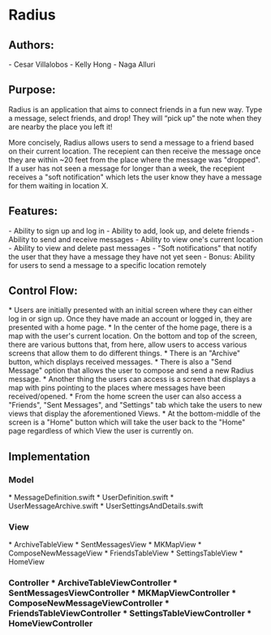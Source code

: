 <h1> Radius  </h1>
<h2> Authors: </h2>
- Cesar Villalobos
- Kelly Hong
- Naga Alluri

<h2> Purpose:  </h2>
Radius is an application that aims to connect friends in a fun new way. Type a message, select friends, and drop! They will “pick up” the note when they are nearby the place you left it!

More concisely, Radius allows users to send a message to a friend based on their current location. The recepient can then receive the message once they are within ~20 feet from the place where the message was "dropped". If a user has not seen a message for longer than a week, the recepient receives a "soft notification" which lets the user know they have a message for them waiting in location X. 

<h2> Features:  </h2>
- Ability to sign up and log in
- Ability to add, look up, and delete friends
- Ability to send and receive messages
- Ability to view one's current location
- Ability to view and delete past messages
- "Soft notifications" that notify the user that they have a message they have not yet seen 
- Bonus: Ability for users to send a message to a specific location remotely

<h2> Control Flow:   </h2>
* Users are initially presented with an initial screen where they can either log in or sign up. Once they have made an account or logged in, they are presented with a home page. 
* In the center of the home page, there is a map with the user's current location. On the bottom and top of the screen, there are various buttons that, from here, allow users to access various screens that allow them to do different things. 
* There is an "Archive" button, which displays received messages.
* There is also a "Send Message" option that allows the user to compose and send a new Radius message. 
* Another thing the users can access is a screen that displays a map with pins pointing to the places where messages have been received/opened. 
* From the home screen the user can also access a "Friends", "Sent Messages", and "Settings" tab which take the users to new views that display the aforementioned Views.
* At the bottom-middle of the screen is a "Home" button which will take the user back to the "Home" page regardless of which View the user is currently on. 

<h2> Implementation </h2>

<h3> Model  </h3>
* MessageDefinition.swift
* UserDefinition.swift
* UserMessageArchive.swift
* UserSettingsAndDetails.swift
<h3> View  </h3>
* ArchiveTableView
* SentMessagesView
* MKMapView
* ComposeNewMessageView
* FriendsTableView
* SettingsTableView
* HomeView
<h3> Controller  </3>
* ArchiveTableViewController
* SentMessagesViewController
* MKMapViewController
* ComposeNewMessageViewController
* FriendsTableViewController
* SettingsTableViewController
* HomeViewController




